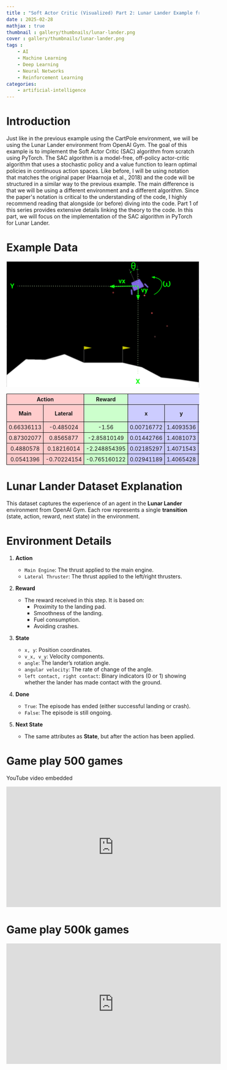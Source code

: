 ```yaml
---
title : "Soft Actor Critic (Visualized) Part 2: Lunar Lander Example from Scratch in Torch"
date : 2025-02-28
mathjax : true
thumbnail : gallery/thumbnails/lunar-lander.png
cover : gallery/thumbnails/lunar-lander.png
tags : 
    - AI
    - Machine Learning
    - Deep Learning
    - Neural Networks
    - Reinforcement Learning
categories:
    - artificial-intelligence
---
```


# Introduction
Just like in the previous example using the CartPole environment, we will be using the Lunar Lander environment from OpenAI Gym. The goal of this example is to implement the Soft Actor Critic (SAC) algorithm from scratch using PyTorch. The SAC algorithm is a model-free, off-policy actor-critic algorithm that uses a stochastic policy and a value function to learn optimal policies in continuous action spaces. 
Like before, I will be using notation that matches the original paper (Haarnoja et al., 2018) and the code will be structured in a similar way to the previous example. The main difference is that we will be using a different environment and a different algorithm.
Since the paper's notation is critical to the understanding of the code, I highly recommend reading that alongside (or before) diving into the code.
Part 1 of this series provides extensive details linking the theory to the code. In this part, we will focus on the implementation of the SAC algorithm in PyTorch for Lunar Lander. 



# Example Data
![Lunar Lander State Vector](soft-actor-critic-lunar-lander/lunar_lander_state_vector.png)

<html>
<head>
    <style>
        table {
            border-collapse: collapse;
            width: 100%;
        }
        th, td {
            border: 1px solid black;
            padding: 5px;
            text-align: center;
        }
        .action { background-color: #ffcccc; } /* Light Red */
        .reward { background-color: #ccffcc; } /* Light Green */
        .state { background-color: #ccccff; } /* Light Blue */
        .done { background-color: #ffffcc; } /* Light Yellow */
        .next-state { background-color: #ffccff; } /* Light Pink */
    </style>
</head>
<body>
    <table>
        <tr>
            <th class="action" colspan="2">Action</th>
            <th class="reward">Reward</th>
            <th class="state" colspan="8">State</th>
            <th class="done">Done</th>
            <th class="next-state" colspan="8">Next State</th>
        </tr>
        <tr>
            <th class="action">Main</th>
            <th class="action">Lateral</th>
            <th class="reward"></th>
            <th class="state">x</th>
            <th class="state">y</th>
            <th class="state">v_x</th>
            <th class="state">v_y</th>
            <th class="state">angle</th>
            <th class="state">angular velocity</th>
            <th class="state">left contact</th>
            <th class="state">right contact</th>
            <th class="done"></th>
            <th class="next-state">x</th>
            <th class="next-state">y</th>
            <th class="next-state">v_x</th>
            <th class="next-state">v_y</th>
            <th class="next-state">angle</th>
            <th class="next-state">angular velocity</th>
            <th class="next-state">left contact</th>
            <th class="next-state">right contact</th>
        </tr>
        <tr>
            <td class="action">0.66336113</td>
            <td class="action">-0.485024</td>
            <td class="reward">-1.56</td>
            <td class="state">0.00716772</td>
            <td class="state">1.4093536</td>
            <td class="state">0.7259957</td>
            <td class="state">-0.06963848</td>
            <td class="state">-0.0082988</td>
            <td class="state">-0.16444895</td>
            <td class="state">0</td>
            <td class="state">0</td>
            <td class="done">False</td>
            <td class="next-state">0.01442766</td>
            <td class="next-state">1.4081073</td>
            <td class="next-state">0.73378086</td>
            <td class="next-state">-0.05545701</td>
            <td class="next-state">-0.01600615</td>
            <td class="next-state">-0.15416077</td>
            <td class="next-state">0</td>
            <td class="next-state">0</td>
        </tr>
        <tr>
            <td class="action">0.87302077</td>
            <td class="action">0.8565877</td>
            <td class="reward">-2.85810149</td>
            <td class="state">0.01442766</td>
            <td class="state">1.4081073</td>
            <td class="state">0.73378086</td>
            <td class="state">-0.05545701</td>
            <td class="state">-0.01600615</td>
            <td class="state">-0.15416077</td>
            <td class="state">0</td>
            <td class="state">0</td>
            <td class="done">False</td>
            <td class="next-state">0.02185297</td>
            <td class="next-state">1.4071543</td>
            <td class="next-state">0.7518369</td>
            <td class="next-state">-0.04247425</td>
            <td class="next-state">-0.02521554</td>
            <td class="next-state">-0.18420467</td>
            <td class="next-state">0</td>
            <td class="next-state">0</td>
        </tr>
        <tr>
            <td class="action">0.4880578</td>
            <td class="action">0.18216014</td>
            <td class="reward">-2.248854395</td>
            <td class="state">0.02185297</td>
            <td class="state">1.4071543</td>
            <td class="state">0.7518369</td>
            <td class="state">-0.04247425</td>
            <td class="state">-0.02521554</td>
            <td class="state">-0.18420467</td>
            <td class="state">0</td>
            <td class="state">0</td>
            <td class="done">False</td>
            <td class="next-state">0.02941189</td>
            <td class="next-state">1.4065428</td>
            <td class="next-state">0.7646336</td>
            <td class="next-state">-0.02735517</td>
            <td class="next-state">-0.03385869</td>
            <td class="next-state">-0.17287907</td>
            <td class="next-state">0</td>
            <td class="next-state">0</td>
        </tr>
        <tr>
            <td class="action">0.0541396</td>
            <td class="action">-0.70224154</td>
            <td class="reward">-0.765160122</td>
            <td class="state">0.02941189</td>
            <td class="state">1.4065428</td>
            <td class="state">0.7646336</td>
            <td class="state">-0.02735517</td>
            <td class="state">-0.03385869</td>
            <td class="state">-0.17287907</td>
            <td class="state">0</td>
            <td class="state">0</td>
            <td class="done">False</td>
            <td class="next-state">0.03697386</td>
            <td class="next-state">1.4056652</td>
            <td class="next-state">0.7634756</td>
            <td class="next-state">-0.03918146</td>
            <td class="next-state">-0.04105976</td>
            <td class="next-state">-0.14403483</td>
            <td class="next-state">0</td>
            <td class="next-state">0</td>
        </tr>
    </table>
</body>
</html>


# Lunar Lander Dataset Explanation

This dataset captures the experience of an agent in the **Lunar Lander** environment from OpenAI Gym. Each row represents a single **transition** (state, action, reward, next state) in the environment.

# Environment Details

1. **Action**
   - `Main Engine`: The thrust applied to the main engine.
   - `Lateral Thruster`: The thrust applied to the left/right thrusters.

2. **Reward**
   - The reward received in this step. It is based on:
     - Proximity to the landing pad.
     - Smoothness of the landing.
     - Fuel consumption.
     - Avoiding crashes.

3. **State**
   - `x, y`: Position coordinates.
   - `v_x, v_y`: Velocity components.
   - `angle`: The lander’s rotation angle.
   - `angular velocity`: The rate of change of the angle.
   - `left contact, right contact`: Binary indicators (0 or 1) showing whether the lander has made contact with the ground.

4. **Done**
   - `True`: The episode has ended (either successful landing or crash).
   - `False`: The episode is still ongoing.

5. **Next State**
   - The same attributes as **State**, but after the action has been applied.



# Game play 500 games 
YouTube video embedded 
<iframe width="560" height="315" src="https://www.youtube.com/embed/pSSxC84vXCw?si=VFDUhuxb4C8jn8Be" title="YouTube video player" frameborder="0" allow="accelerometer; autoplay; clipboard-write; encrypted-media; gyroscope; picture-in-picture; web-share" referrerpolicy="strict-origin-when-cross-origin" allowfullscreen></iframe>

# Game play 500k games 
<iframe width="560" height="315" src="https://www.youtube.com/embed/HHmulIyuHGc?si=OnObtwo8VqmsdaKp" title="YouTube video player" frameborder="0" allow="accelerometer; autoplay; clipboard-write; encrypted-media; gyroscope; picture-in-picture; web-share" referrerpolicy="strict-origin-when-cross-origin" allowfullscreen></iframe>